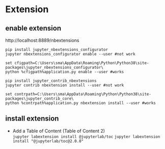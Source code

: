 # Extension

## enable extension
http://localhost:8889/nbextensions
```
pip install jupyter_nbextensions_configurator
jupyter nbextensions_configurator enable --user #not work

set cfigpath=C:\Users\sma\AppData\Roaming\Python\Python38\site-packages\jupyter_nbextensions_configurator\
python %cfigpath%application.py enable --user #works

pip install jupyter_contrib_nbextensions
jupyter contrib nbextension install --user #not work

set contrpath=C:\Users\sma\AppData\Roaming\Python\Python38\site-packages\jupyter_contrib_core\
python %contrpath%application.py nbextension install --user #works
```

## install extension
- Add a Table of Content (Table of Content 2)\
  `jupyter labextension install @jupyterlab/toc`
  `jupyter labextension install "@jupyterlab/toc@2.0.0"`
